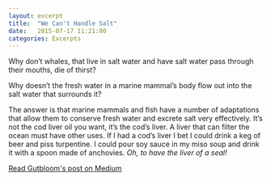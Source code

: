 ```yaml
---
layout: excerpt
title:  "We Can't Handle Salt"
date:   2015-07-17 11:21:00
categories: Excerpts
---
```


Why don’t whales, that live in salt water and have salt water pass through their mouths, die of thirst?

Why doesn’t the fresh water in a marine mammal’s body flow out into the salt water that surrounds it?

The answer is that marine mammals and fish have a number of adaptations that allow them to conserve fresh water and excrete salt very effectively. It’s not the cod liver oil you want, it’s the cod’s liver. A liver that can filter the ocean must have other uses. If I had a cod’s liver I bet I could drink a keg of beer and piss turpentine. I could pour soy sauce in my miso soup and drink it with a spoon made of anchovies. _Oh, to have the liver of a seal!_

[Read Gutbloom's post on Medium](https://medium.com/@gutbloom/five-ways-humans-were-cheated-by-evolution-5a6533e60906)

